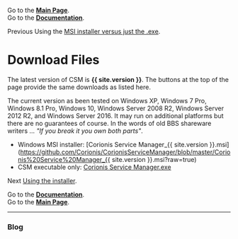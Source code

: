 Go to the [**Main Page**](index).<br/>
Go to the [**Documentation**](help).

Previous Using the [MSI installer versus just the .exe](msi-vs-exe.md).

# Download Files
The latest version of CSM is **{{ site.version }}**. The buttons at the top of the page provide the same downloads as listed here.

The current version as been tested on Windows XP, Windows 7 Pro, Windows 8.1 Pro, Windows 10, Windows Server 2008 R2,
Windows Server 2012 R2, and Windows Server 2016. It may run on additional platforms but there are no guarantees
of course. In the words of old BBS shareware writers ... *"If you break it you own both parts"*.

 * Windows MSI installer: [Corionis Service Manager_{{ site.version }}.msi](https://github.com/Corionis/CorionisServiceManager/blob/master/Corionis%20Service%20Manager_{{ site.version }}.msi?raw=true)
 * CSM executable only: [Corionis Service Manager.exe](https://github.com/Corionis/CorionisServiceManager/blob/master/Corionis%20Service%20Manager.exe?raw=true)

Next [Using the installer](usinginstaller).

Go to the [**Documentation**](help).<br/>
Go to the [**Main Page**](index).

---

### Blog
